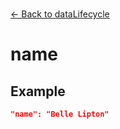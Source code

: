 ---
---

<br>

[← Back to dataLifecycle](./dataLifecycle.html) 

# name

<template>
    <div v-if="this.dataLifecycle.description" id = "container">
      <p class="larger-text">{{this.dataLifecycle.description.properties.contextProvider.properties.name.description}}</p>
      <p >Expected Type: <strong>{{this.dataLifecycle.description.properties.contextProvider.properties.name.type}}</strong></p>
    </div>
</template>

<script>
import axios from 'axios'


export default {

    data() {
        return {
          schema: [],
          citation: [],
          dataEndpoints: [],
          subjectTagging: [],
          dataBiography: [],
          resourceConstellation: [],
          dataLifecycle: [],
        }
    },
    methods: {
        whatsUp(){
          console.log(this.citation)
        }
    },
    computed: {
        data() {
            return this.$page.frontmatter
        }
    },
    created() {
        //returns a promise
        axios.get("https://raw.githubusercontent.com/nblmc/Data-Context/master/schema.json")
            .then(response => {
                this.schema = response.data.properties
                this.citation = response.data.properties.citation.properties
                this.dataEndpoints = response.data.properties.dataEndpoints
                this.subjectTagging = response.data.properties.subjectTagging.properties
                this.dataBiography = response.data.properties.dataBiography.properties
                this.resourceConstellation = response.data.properties.resourceConstellation.properties
                this.dataLifecycle = response.data.properties.dataLifecycle.properties
            }).catch(err => {
                console.log(err)
            })
    }
}
</script>

<style lang="stylus">

table#property-table
  width:100%

p.larger-text
  font-size 120%

</style>

## Example 

``` json
"name": "Belle Lipton"
```